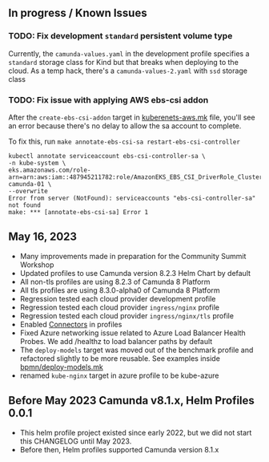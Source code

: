 ## In progress / Known Issues

### TODO: Fix development `standard` persistent volume type

Currently, the `camunda-values.yaml` in the development profile specifies a `standard` storage class for Kind but that 
breaks when deploying to the cloud. As a temp hack, there's a `camunda-values-2.yaml` with `ssd` storage class

### TODO: Fix issue with applying AWS ebs-csi addon

After the `create-ebs-csi-addon` target in [kuberenets-aws.mk](aws/include/kubernetes-aws.mk) file, you'll see an error
because there's no delay to allow the sa account to complete. 

To fix this, run `make annotate-ebs-csi-sa restart-ebs-csi-controller`

```shell
kubectl annotate serviceaccount ebs-csi-controller-sa \
-n kube-system \
eks.amazonaws.com/role-arn=arn:aws:iam::487945211782:role/AmazonEKS_EBS_CSI_DriverRole_Cluster_dave-camunda-01 \
--overwrite
Error from server (NotFound): serviceaccounts "ebs-csi-controller-sa" not found
make: *** [annotate-ebs-csi-sa] Error 1
```

## May 16, 2023

- Many improvements made in preparation for the Community Summit Workshop
- Updated profiles to use Camunda version 8.2.3 Helm Chart by default
- All non-tls profiles are using 8.2.3 of Camunda 8 Platform
- All tls profiles are using 8.3.0-alpha0 of Camunda 8 Platform
- Regression tested each cloud provider development profile
- Regression tested each cloud provider `ingress/nginx` profile
- Regression tested each cloud provider `ingress/nginx/tls` profile
- Enabled [Connectors](https://docs.camunda.io/docs/components/connectors/use-connectors/) in profiles
- Fixed Azure networking issue related to Azure Load Balancer Health Probes. We add /healthz to load balancer paths by default  
- The `deploy-models` target was moved out of the benchmark profile and refactored slightly to be more reusable. See examples inside [bpmn/deploy-models.mk](bpmn/deploy-models.mk)
- renamed `kube-nginx` target in azure profile to be kube-azure

## Before May 2023 Camunda v8.1.x, Helm Profiles 0.0.1

- This helm profile project existed since early 2022, but we did not start this CHANGELOG until May 2023. 
- Before then, Helm profiles supported Camunda version 8.1.x
